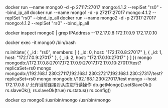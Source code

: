 ﻿docker run --name mongo0 -d -p 27117:27017 mongo:4.1.2 --replSet "rs0" --bind_ip_all
docker run --name mongo1 -d -p 27217:27017 mongo:4.1.2 --replSet "rs0" --bind_ip_all
docker run --name mongo2 -d -p 27317:27017 mongo:4.1.2 --replSet "rs0" --bind_ip_all

docker inspect mongo0 | grep IPAddress   --172.17.0.8
172.17.0.9
172.17.0.10

docker exec -it mongo0 /bin/bash

rs.initiate( {
   _id : "rs0",
   members: [
      { _id: 0, host: "172.17.0.8:27017" },
      { _id: 1, host: "172.17.0.9:27017" },
      { _id: 2, host: "172.17.0.10:27017" }
   ]
})
mongo mongodb://172.17.0.8:27017,172.17.0.9:27017,172.17.0.10:27017/test?replicaSet=rs0
mongo mongodb://192.168.1.230:27117,192.168.1.230:27217,192.168.1.230:27317/test?replicaSet=rs0
mongo mongodb://192.168.1.230:27017/test
mongo --host 172.17.0.8
// 允许当前连接对从库进行读操作
db.getMongo().setSlaveOk()
rs.slaveOk();
rs.slaveOk(true)
rs.status()
rs.config()

docker cp mongo0:/usr/bin/mongo  /usr/bin/mongo 